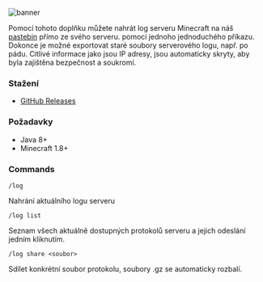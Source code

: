 ![banner](https://i.imgur.com/oNb3YaX.png)

Pomocí tohoto doplňku můžete nahrát log serveru Minecraft na náš [pastebin](https://log.mcnavody.eu) přímo ze svého serveru.
pomocí jednoho jednoduchého příkazu. Dokonce je možné exportovat staré soubory serverového logu, např. po pádu. Citlivé informace
jako jsou IP adresy, jsou automaticky skryty, aby byla zajištěna bezpečnost a soukromí.

### Stažení
- [GitHub Releases](https://github.com/fejby/MCNavody-plugin/releases)

### Požadavky
- Java 8+
- Minecraft 1.8+

### Commands
```
/log
```
Nahrání aktuálního logu serveru

```
/log list
```
Seznam všech aktuálně dostupných protokolů serveru a jejich odeslání jedním kliknutím.
```
/log share <soubor>
```
Sdílet konkrétní soubor protokolu, soubory .gz se automaticky rozbalí.
